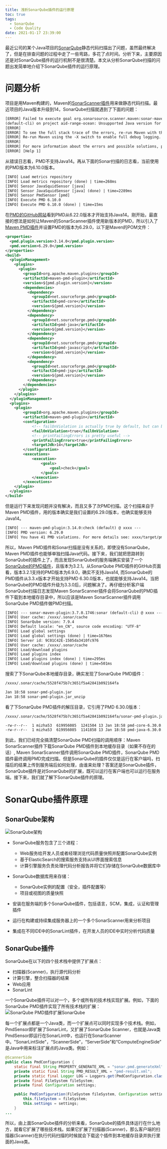 ```yaml
---
title: 浅析SonarQube插件的运行原理
toc: true
tags:
  - SonarQube
  - Code Quality
date: 2021-01-17 23:39:00
---
```


最近公司的某个Java项目的[SonarQube][1]静态代码扫描出了问题，虽然最终解决了，但是在排查问题的过程中走了一些弯路，多花了点时间。分析下来，主要原因还是对SonarQube插件的运行机制不是很清楚。本文从分析SonarQube扫描的问题出发简单地介绍下SonarQube插件的运行原理。
<!-- more -->

# 问题分析

项目是用Maven构建的，Maven的[SonarScanner插件][2]用来做静态代码扫描。最近项目的Java版本升级到14，SonarQube扫描就遇到了下面的问题：

```txt
[ERROR] Failed to execute goal org.sonarsource.scanner.maven:sonar-maven-plugin:3.7.0.1746:sonar
(default-cli) on project aid-range-ocean: Unsupported Java version for PMD: 14 -> [Help 1]
[ERROR]
[ERROR] To see the full stack trace of the errors, re-run Maven with the -e switch.
[ERROR] Re-run Maven using the -X switch to enable full debug logging.
[ERROR]
[ERROR] For more information about the errors and possible solutions, please read the following articles:
[ERROR] [Help 1]
```

从错误日志看，PMD不支持Java14。再从下面的Sonar扫描的日志看，当前使用的PMD版本为6.10.0版本。

```txt
[INFO] Load metrics repository
[INFO] Load metrics repository (done) | time=268ms
[INFO] Sensor JavaSquidSensor [java]
[INFO] Sensor JavaSquidSensor [java] (done) | time=2289ms
[INFO] Sensor PmdSensor [pmd]
[INFO] Execute PMD 6.10.0
[INFO] Execute PMD 6.10.0 (done) | time=15ms
```

在[PMD的GitHub网站][3]看到PMD从6.22.0版本才开始支持Java14。刚开始，最直接的想法是如何让Maven的SonarScanner插件使用新版本的PMD，所以引入了[Maven PMD插件][4]并设置PMD的版本为6.29.0，以下是Maven的POM文件：

```xml
<properties>
  <pmd.plugin.version>3.14.0</pmd.plugin.version>
  <pmd.version>6.29.0</pmd.version>
</properties>
<build>
  <pluginManagement>
    <plugins>
      <plugin>
        <groupId>org.apache.maven.plugins</groupId>
        <artifactId>maven-pmd-plugin</artifactId>
        <version>${pmd.plugin.version}</version>
        <dependencies>
          <dependency>
            <groupId>net.sourceforge.pmd</groupId>
            <artifactId>pmd-core</artifactId>
            <version>${pmd.version}</version>
          </dependency>
          <dependency>
            <groupId>net.sourceforge.pmd</groupId>
            <artifactId>pmd-java</artifactId>
            <version>${pmd.version}</version>
          </dependency>
          <dependency>
            <groupId>net.sourceforge.pmd</groupId>
            <artifactId>pmd-javascript</artifactId>
            <version>${pmd.version}</version>
          </dependency>
          <dependency>
            <groupId>net.sourceforge.pmd</groupId>
            <artifactId>pmd-jsp</artifactId>
            <version>${pmd.version}</version>
          </dependency>
        </dependencies>
      </plugin>
    </plugins>
  </pluginManagement>
  <plugins>
    <plugin>
        <groupId>org.apache.maven.plugins</groupId>
        <artifactId>maven-pmd-plugin</artifactId>
        <configuration>
            <!-- failOnViolation is actually true by default, but can be disabled -->
            <failOnViolation>true</failOnViolation>
            <!-- printFailingErrors is pretty useful -->
            <printFailingErrors>true</printFailingErrors>
            <targetJdk>14</targetJdk>
        </configuration>
        <executions>
            <execution>
                <goals>
                    <goal>check</goal>
                </goals>
            </execution>
        </executions>
    </plugin>
  </plugins>
</build>
```
但是运行下来发现问题并没有解决，而且又多了次PMD扫描。这个扫描来自于Maven PMD插件，用的版本确实是我们设置的6.29.0版本，也确实能够支持Java14。
```txt
[INFO] --- maven-pmd-plugin:3.14.0:check (default) @ xxxx ---
[INFO] PMD version: 6.29.0
[INFO] You have 41 PMD violations. For more details see: xxxx/target/pmd.xml
```
所以，Maven PMD插件和Sonar扫描是没有关系的，即使没有SonarQube，Maven PMD插件也能够单独扫描Java代码。接下来，我们就把思路转到SonarQube的插件上了，而且发现SonarQube的服务端确实安装了一个[SonarQube的PMD插件][5]，且版本为3.2.1。从SonarQube PMD插件的GitHub页面看，版本3.2.1支持的PMD版本为6.9.0，确实不支持Java14, 而SonarQube的PMD插件从3.3.x版本才开始支持PMD 6.30.0版本，也就能够支持Java14。当把SonarQube的PMD插件升级为3.3.0后，问题解决了。再仔细分析客户端SonarQube扫描日志发现Maven SonarScanner插件会将SonarQube的PMD插件下载到本地缓存目录中，所以应该是Maven SonarScanner插件调用SonarQube PMD插件做PMD扫描。

```txt
[INFO] --- sonar-maven-plugin:3.7.0.1746:sonar (default-cli) @ xxxx ---
[INFO] User cache: /xxxx/.sonar/cache
[INFO] SonarQube version: 7.9.4
[INFO] Default locale: "en_CN", source code encoding: "UTF-8"
[INFO] Load global settings
[INFO] Load global settings (done) | time=1676ms
[INFO] Server id: 9C01C42E-1505da3410fc976
[INFO] User cache: /xxxx/.sonar/cache
[INFO] Load/download plugins
[INFO] Load plugins index
[INFO] Load plugins index (done) | time=295ms
[INFO] Load/download plugins (done) | time=501ms
```

搜索了下SonarQube本地缓存目录，确实发现了SonarQube PMD插件：
```txt
/xxxx/.sonar/cache/5528f475b7c3651f5a42841b092164fa

Jan 18:58 sonar-pmd-plugin.jar
Jan 18:58 sonar-pmd-plugin.jar_unzip
```

看了下SonarQube PMD插件的解压目录，它引用了PMD 6.30.0版本：
```txt
/xxxx/.sonar/cache/5528f475b7c3651f5a42841b092164fa/sonar-pmd-plugin.jar_unzip/META-INF/lib

-rw-r--r--  1 mizha53  619956085  1241504 13 Jan 18:58 pmd-core-6.30.0.jar
-rw-r--r--  1 mizha53  619956085  1141858 13 Jan 18:58 pmd-java-6.30.0.jar
```
到此，我们已经完全搞清楚SonarQube PMD扫描的调用顺序：Maven SonarScanner插件下载SonarQube PMD插件到本地缓存目录（如果不存在的话）, Maven SonarScanner插件调用SonarQube PMD插件，SonarQube PMD插件最终调用PMD完成扫描。但是SonarQube的插件仅仅是运行在客户端吗，扫描后的结果上传到服务端后如何处理，由谁来处理？答案还是SonarQube插件，SonarQube插件是对SonarQube的扩展，既可以运行在客户端也可以运行在服务端。接下来，我们就了解下SonarQube插件的原理。

# SonarQube插件原理

## SonarQube架构

![SonarQube架构](1.png)

+ SonarQube服务包含了三个进程：
    + Web服务给开发人员或者经理浏览代码质量快照并配置SonarQube实例
    + 基于ElasticSearch的搜索服务支持从UI界面搜索信息
    + 计算引擎服务负责处理代码分析报告并将它们存储在SonarQube数据库中

+ SonarQube数据库用来存储：
    + SonarQube实例的配置（安全，插件配置等）
    + 项目或视图的质量快照

+ 安装在服务端的多个SonarQube插件，包括语言，SCM，集成，认证和管理插件

+ 运行在构建或持续集成服务器上的一个多个SonarScanner用来分析项目

+ 集成在不同IDE中的SonarLint插件，在开发人员的IDE中实时分析代码质量

## SonarQube插件

SonarQube在以下的四个技术栈中提供了扩展点：
+ 扫描器(Scanner)，执行源代码分析
+ 计算引擎，整合扫描器的结果
+ Web应用
+ SonarLint

一个SonarQube插件可以对一个，多个或所有的技术栈实现扩展。例如，下面的SonarQube PMD插件实现了所有技术栈的扩展：
![SonarQube PMD插件扩展SonarQube](2.png)

每一个扩展点都是一个Java类，而一个扩展点可以同时实现多个技术栈。例如，PmdSensor即扩展了SonarLint，又扩展了SonarQube Scanner，也就是Java类PmdSensor即运行在SonarLint中，也运行在SonarScanner中。"SonarLintSide"，“ScannerSide”，“ServerSide”和“ComputeEngineSide”是Java中用来标注扩展点的Java类。例如：

```java
@ScannerSide
public class PmdConfiguration {
    static final String PROPERTY_GENERATE_XML = "sonar.pmd.generateXml";
    private static final String PMD_RESULT_XML = "pmd-result.xml";
    private static final Logger LOG = Loggers.get(PmdConfiguration.class);
    private final FileSystem fileSystem;
    private final Configuration settings;

    public PmdConfiguration(FileSystem fileSystem, Configuration settings) {
        this.fileSystem = fileSystem;
        this.settings = settings;
    }
...
```

所以，由上面SonarQube插件的分析来看，SonarQube的插件具体运行在什么地方，就看它扩展了哪些技术栈。如果它扩展了扫描器(Scanner)，那么客户端的扫描器(Scanner)在执行代码扫描的时候就会下载这个插件到本地缓存目录并执行里面的Java类。

[1]: https://www.sonarqube.org/
[2]: https://docs.sonarqube.org/latest/analysis/scan/sonarscanner-for-maven/
[3]: https://github.com/pmd/pmd/releases/tag/pmd_releases%2F6.22.0#java-14-support
[4]: https://maven.apache.org/plugins/maven-pmd-plugin/
[5]: https://github.com/jensgerdes/sonar-pmd
